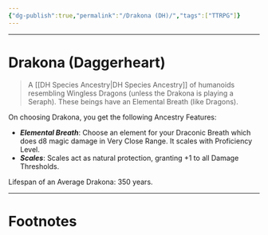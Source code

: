 ```yaml
---
{"dg-publish":true,"permalink":"/Drakona (DH)/","tags":["TTRPG"]}
---
```



---
# Drakona (Daggerheart)
> A [[DH Species Ancestry\|DH Species Ancestry]] of humanoids resembling Wingless Dragons (unless the Drakona is playing a Seraph). These beings have an Elemental Breath (like Dragons).

On choosing Drakona, you get the following Ancestry Features:
- ***Elemental Breath***: Choose an element for your Draconic Breath which does d8 magic damage in Very Close Range. It scales with Proficiency Level.
- ***Scales***: Scales act as natural protection, granting +1 to all Damage Thresholds. 

Lifespan of an Average Drakona: 350 years.

---
# Footnotes
